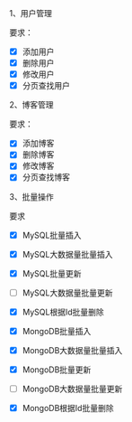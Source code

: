 1、用户管理

要求：
-[x] 添加用户
-[x] 删除用户
-[x] 修改用户
-[x] 分页查找用户

2、博客管理

要求：
-[x] 添加博客
-[x] 删除博客
-[x] 修改博客
-[x] 分页查找博客

3、批量操作

要求
-[x] MySQL批量插入
-[x] MySQL大数据量批量插入
-[x] MySQL批量更新
-[ ] MySQL大数据量批量更新
-[x] MySQL根据Id批量删除
-[x] MongoDB批量插入
-[x] MongoDB大数据量批量插入
-[x] MongoDB批量更新
-[ ] MongoDB大数据量批量更新
-[x] MongoDB根据Id批量删除

